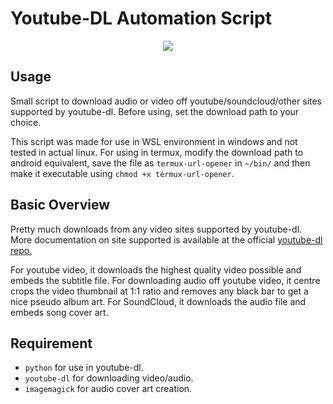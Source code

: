 # Youtube-DL Automation Script
<p align="center"><img src="https://github.com/he2a/youtube-dl-automation-script/raw/master/screen/screenshot.png"></p>

## Usage
Small script to download audio or video off youtube/soundcloud/other sites supported by youtube-dl. Before using, set the download path to your choice. 

This script was made for use in WSL environment in windows and not tested in actual linux. For using in termux, modify the download path to android equivalent, save the file as `termux-url-opener` in `~/bin/` and then make it executable using `chmod +x termux-url-opener`.

## Basic Overview
Pretty much downloads from any video sites supported by youtube-dl. More documentation on site supported is available at the official <a href="https://ytdl-org.github.io/youtube-dl/index.html">youtube-dl repo.</a>

For youtube video, it downloads the highest quality video possible and embeds the subtitle file. 
For downloading audio off youtube video, it centre crops the video thumbnail at 1:1 ratio and removes any black bar to get a nice pseudo  album art. 
For SoundCloud, it downloads the audio file and embeds song cover art.

## Requirement
* `python` for use in youtube-dl.
* `youtube-dl` for downloading video/audio.
* `imagemagick` for audio cover art creation.
